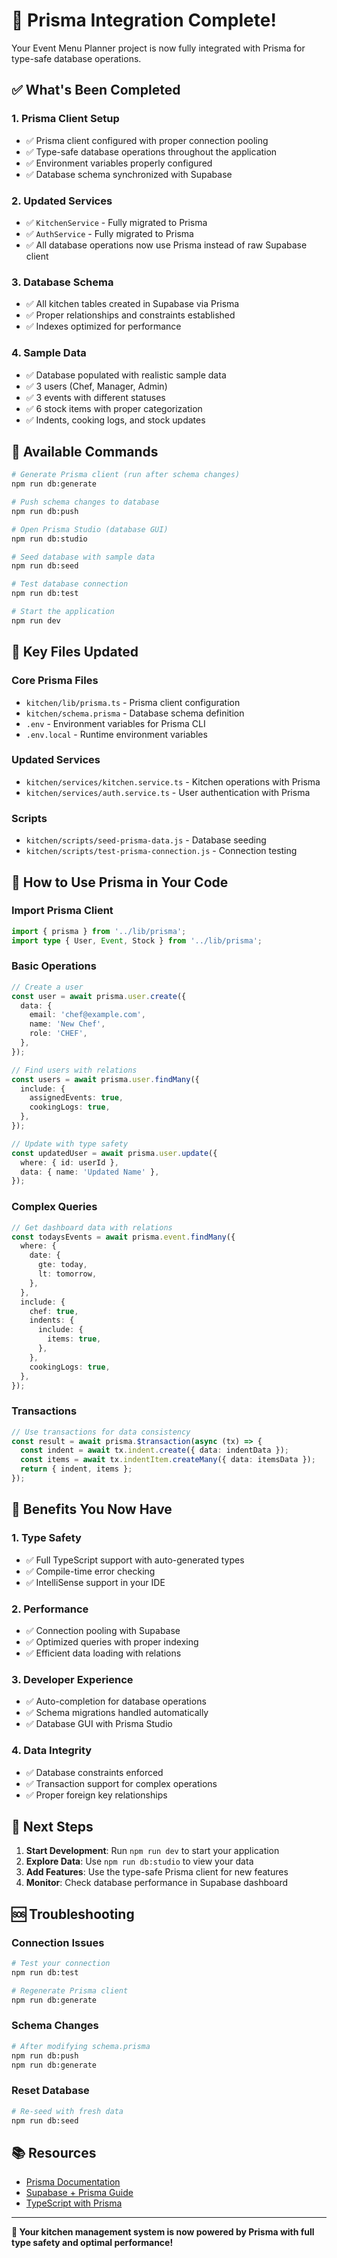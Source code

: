 # 🎉 Prisma Integration Complete!

Your Event Menu Planner project is now fully integrated with Prisma for type-safe database operations.

## ✅ What's Been Completed

### 1. **Prisma Client Setup**
- ✅ Prisma client configured with proper connection pooling
- ✅ Type-safe database operations throughout the application
- ✅ Environment variables properly configured
- ✅ Database schema synchronized with Supabase

### 2. **Updated Services**
- ✅ `KitchenService` - Fully migrated to Prisma
- ✅ `AuthService` - Fully migrated to Prisma
- ✅ All database operations now use Prisma instead of raw Supabase client

### 3. **Database Schema**
- ✅ All kitchen tables created in Supabase via Prisma
- ✅ Proper relationships and constraints established
- ✅ Indexes optimized for performance

### 4. **Sample Data**
- ✅ Database populated with realistic sample data
- ✅ 3 users (Chef, Manager, Admin)
- ✅ 3 events with different statuses
- ✅ 6 stock items with proper categorization
- ✅ Indents, cooking logs, and stock updates

## 🚀 Available Commands

```bash
# Generate Prisma client (run after schema changes)
npm run db:generate

# Push schema changes to database
npm run db:push

# Open Prisma Studio (database GUI)
npm run db:studio

# Seed database with sample data
npm run db:seed

# Test database connection
npm run db:test

# Start the application
npm run dev
```

## 📁 Key Files Updated

### Core Prisma Files
- `kitchen/lib/prisma.ts` - Prisma client configuration
- `kitchen/schema.prisma` - Database schema definition
- `.env` - Environment variables for Prisma CLI
- `.env.local` - Runtime environment variables

### Updated Services
- `kitchen/services/kitchen.service.ts` - Kitchen operations with Prisma
- `kitchen/services/auth.service.ts` - User authentication with Prisma

### Scripts
- `kitchen/scripts/seed-prisma-data.js` - Database seeding
- `kitchen/scripts/test-prisma-connection.js` - Connection testing

## 🔧 How to Use Prisma in Your Code

### Import Prisma Client
```typescript
import { prisma } from '../lib/prisma';
import type { User, Event, Stock } from '../lib/prisma';
```

### Basic Operations
```typescript
// Create a user
const user = await prisma.user.create({
  data: {
    email: 'chef@example.com',
    name: 'New Chef',
    role: 'CHEF',
  },
});

// Find users with relations
const users = await prisma.user.findMany({
  include: {
    assignedEvents: true,
    cookingLogs: true,
  },
});

// Update with type safety
const updatedUser = await prisma.user.update({
  where: { id: userId },
  data: { name: 'Updated Name' },
});
```

### Complex Queries
```typescript
// Get dashboard data with relations
const todaysEvents = await prisma.event.findMany({
  where: {
    date: {
      gte: today,
      lt: tomorrow,
    },
  },
  include: {
    chef: true,
    indents: {
      include: {
        items: true,
      },
    },
    cookingLogs: true,
  },
});
```

### Transactions
```typescript
// Use transactions for data consistency
const result = await prisma.$transaction(async (tx) => {
  const indent = await tx.indent.create({ data: indentData });
  const items = await tx.indentItem.createMany({ data: itemsData });
  return { indent, items };
});
```

## 🎯 Benefits You Now Have

### 1. **Type Safety**
- ✅ Full TypeScript support with auto-generated types
- ✅ Compile-time error checking
- ✅ IntelliSense support in your IDE

### 2. **Performance**
- ✅ Connection pooling with Supabase
- ✅ Optimized queries with proper indexing
- ✅ Efficient data loading with relations

### 3. **Developer Experience**
- ✅ Auto-completion for database operations
- ✅ Schema migrations handled automatically
- ✅ Database GUI with Prisma Studio

### 4. **Data Integrity**
- ✅ Database constraints enforced
- ✅ Transaction support for complex operations
- ✅ Proper foreign key relationships

## 🔄 Next Steps

1. **Start Development**: Run `npm run dev` to start your application
2. **Explore Data**: Use `npm run db:studio` to view your data
3. **Add Features**: Use the type-safe Prisma client for new features
4. **Monitor**: Check database performance in Supabase dashboard

## 🆘 Troubleshooting

### Connection Issues
```bash
# Test your connection
npm run db:test

# Regenerate Prisma client
npm run db:generate
```

### Schema Changes
```bash
# After modifying schema.prisma
npm run db:push
npm run db:generate
```

### Reset Database
```bash
# Re-seed with fresh data
npm run db:seed
```

## 📚 Resources

- [Prisma Documentation](https://www.prisma.io/docs)
- [Supabase + Prisma Guide](https://supabase.com/docs/guides/integrations/prisma)
- [TypeScript with Prisma](https://www.prisma.io/docs/concepts/components/prisma-client/working-with-prismaclient/use-custom-model-and-field-names)

---

**🎉 Your kitchen management system is now powered by Prisma with full type safety and optimal performance!**